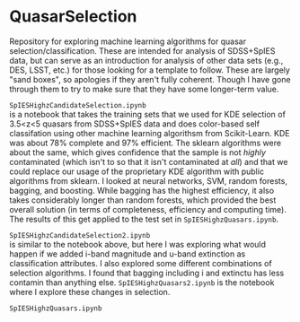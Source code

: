 # QuasarSelection

Repository for exploring machine learning algorithms for quasar
selection/classification.  These are intended for analysis of
SDSS+SpIES data, but can serve as an introduction for analysis of
other data sets (e.g., DES, LSST, etc.) for those looking for a
template to follow.  These are largely "sand boxes", so apologies if
they aren't fully coherent.  Though I have gone through them to try to
make sure that they have some longer-term value.

`SpIESHighzCandidateSelection.ipynb`<br> 
is a notebook that takes the training sets that we used for KDE
selection of 3.5<z<5 quasars from SDSS+SpIES data and does color-based
self classifation using other machine learning algorithsm from
Scikit-Learn.  KDE was about 78% complete and 97% efficient.  The
sklearn algorithms were about the same, which gives confidence that
the sample is not *highly* contaminated (which isn't to so that it
isn't contaminated at *all*) and that we could replace our usage of
the proprietary KDE algorithm with public algorithms from sklearn.  I
looked at neural networks, SVM, random forests, bagging, and boosting.
While bagging has the highest efficiency, it also takes considerably
longer than random forests, which provided the best overall solution
(in terms of completeness, efficiency and computing time).  The
results of this get applied to the test set in
`SpIESHighzQuasars.ipynb`.

`SpIESHighzCandidateSelection2.ipynb`<br> 
is similar to the notebook above, but here I was exploring what would
happen if we added i-band magnitude and u-band extinction as
classification attributes.  I also explored some different
combinations of selection algorithms.  I found that bagging including
i and extinctu has less contamin than anything else.
`SpIESHighzQuasars2.ipynb` is the notebook where I explore these
changes in selection.

`SpIESHighzQuasars.ipynb`<br>